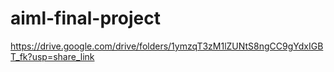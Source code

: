 # aiml-final-project
https://drive.google.com/drive/folders/1ymzqT3zM1lZUNtS8ngCC9gYdxIGBT_fk?usp=share_link
